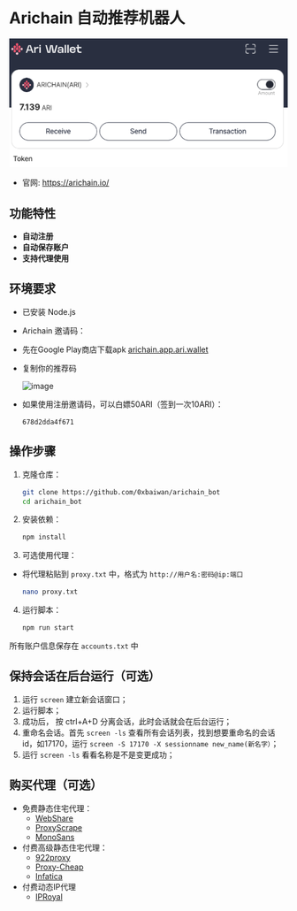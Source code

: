 # Arichain 自动推荐机器人

![banner](image.png)
- 官网: https://arichain.io/

## 功能特性

- **自动注册**
- **自动保存账户**
- **支持代理使用**

## 环境要求

- 已安装 Node.js
- Arichain 邀请码：
- 先在Google Play商店下载apk [arichain.app.ari.wallet](https://play.google.com/store/apps/details?id=arichain.app.ari.wallet)

- 复制你的推荐码

   ![image](https://github.com/user-attachments/assets/2f02a0f5-df13-4407-ac7e-c12565f772a4)

- 如果使用注册邀请码，可以白嫖50ARI（签到一次10ARI）：
    ```
    678d2dda4f671
    ```

## 操作步骤

1. 克隆仓库：
    ```sh
    git clone https://github.com/0xbaiwan/arichain_bot
    cd arichain_bot
    ```

2. 安装依赖：
    ```sh
    npm install
    ```

3. 可选使用代理：
- 将代理粘贴到 `proxy.txt` 中，格式为 `http://用户名:密码@ip:端口`
    ```sh
    nano proxy.txt
    ```

4. 运行脚本：
    ```sh
    npm run start
    ```

 所有账户信息保存在 `accounts.txt` 中

## 保持会话在后台运行（可选）
1. 运行 `screen` 建立新会话窗口；
2. 运行脚本；
3. 成功后， 按 ctrl+A+D 分离会话，此时会话就会在后台运行；
4. 重命名会话。首先 `screen -ls` 查看所有会话列表，找到想要重命名的会话id，如17170，运行 `screen -S 17170 -X sessionname new_name(新名字）`；
5. 运行 `screen -ls` 看看名称是不是变更成功；

## 购买代理（可选）

- 免费静态住宅代理：
   - [WebShare](https://www.webshare.io/?referral_code=gtw7lwqqelgu)
   - [ProxyScrape](https://proxyscrape.com/)
   - [MonoSans](https://github.com/monosans/proxy-list)
- 付费高级静态住宅代理：
   - [922proxy](https://www.922proxy.com/register?inviter_code=d6416857)
   - [Proxy-Cheap](https://app.proxy-cheap.com/r/Pd6sqg)
   - [Infatica](https://dashboard.infatica.io/aff.php?aff=580)
- 付费动态IP代理
   - [IPRoyal](https://iproyal.com/?r=733417)
